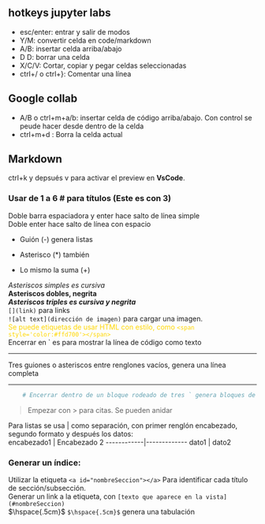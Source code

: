 
## hotkeys jupyter labs
* esc/enter: entrar y salir de modos
* Y/M: convertir celda en code/markdown
* A/B: insertar celda arriba/abajo
* D D: borrar una celda
* X/C/V: Cortar, copiar y pegar celdas seleccionadas
* ctrl+/ o ctrl+}: Comentar una línea

## Google collab
* A/B o ctrl+m+a/b: insertar celda de código arriba/abajo. Con control se peude hacer desde dentro de la celda
* ctrl+m+d : Borra la celda actual

## Markdown

ctrl+k y depsués v para activar el preview en **VsCode**.
### Usar de 1 a 6 # para títulos (Este es con 3)
Doble barra espaciadora y enter hace salto de línea simple  
Doble enter hace salto de línea con espacio

- Guión (-) genera listas
* Asterisco (*) también
+ Lo mismo la suma (+)

*Asteriscos simples es cursiva*  
**Asteriscos dobles, negrita**  
***Asteriscos triples es cursiva y negrita***  
`[](link)` para links  
`![alt text](dirección de imagen)` para cargar una imagen.   
<span style='color:#ffd700'>Se puede etiquetas de usar HTML con estilo, como  `<span style='color:#ffd700'></span>`</span>  
Encerrar en ` es para mostrar la línea de código como texto  

---
Tres guiones o asteriscos entre renglones vacíos, genera una línea completa  

***

```python 
    # Encerrar dentro de un bloque rodeado de tres ` genera bloques de código. Escribir qué lenguaje luego de las primeras tres lo reconoce como tal.
```
> Empezar con > para citas. Se pueden anidar  

Para listas se usa | como separación, con primer renglón encabezado, segundo formato y después los datos:  
encabezado1 | Encabezado 2
------------|-------------
dato1       | dato2

### Generar un índice:

Utilizar la etiqueta `<a id="nombreSeccion"></a>` Para identificar cada título de sección/subsección.  
Generar un link a la etiqueta, con `[texto que aparece en la vista](#nombreSeccion)`  
$\hspace{.5cm}$ `$\hspace{.5cm}$` genera una tabulación 
